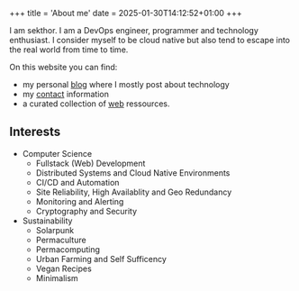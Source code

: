 +++
title = 'About me'
date = 2025-01-30T14:12:52+01:00
+++

I am sekthor.
I am a DevOps engineer, programmer and technology enthusiast.
I consider myself to be cloud native but also tend to escape into the real world from time to time.

On this website you can find:

- my personal [blog](/articles) where I mostly post about technology
- my [contact](/contact) information
- a curated collection of [web](/web) ressources.

## Interests

- Computer Science
  - Fullstack (Web) Development
  - Distributed Systems and Cloud Native Environments
  - CI/CD and Automation
  - Site Reliability, High Availablity and Geo Redundancy
  - Monitoring and Alerting
  - Cryptography and Security
- Sustainability
  - Solarpunk
  - Permaculture
  - Permacomputing
  - Urban Farming and Self Sufficency
  - Vegan Recipes
  - Minimalism
